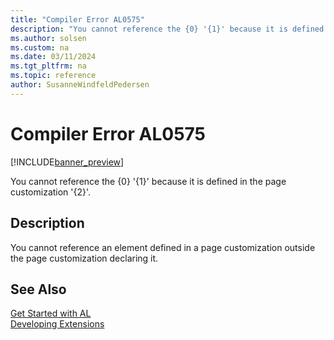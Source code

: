 ```yaml
---
title: "Compiler Error AL0575"
description: "You cannot reference the {0} '{1}' because it is defined in the page customization '{2}'."
ms.author: solsen
ms.custom: na
ms.date: 03/11/2024
ms.tgt_pltfrm: na
ms.topic: reference
author: SusanneWindfeldPedersen
---
```

[//]: # (START>DO_NOT_EDIT)
[//]: # (IMPORTANT:Do not edit any of the content between here and the END>DO_NOT_EDIT.)
[//]: # (Any modifications should be made in the .xml files in the ModernDev repo.)
# Compiler Error AL0575

[!INCLUDE[banner_preview](../includes/banner_preview.md)]

You cannot reference the {0} '{1}' because it is defined in the page customization '{2}'.


## Description
You cannot reference an element defined in a page customization outside the page customization declaring it.  

[//]: # (IMPORTANT: END>DO_NOT_EDIT)
## See Also  
[Get Started with AL](../devenv-get-started.md)  
[Developing Extensions](../devenv-dev-overview.md)  